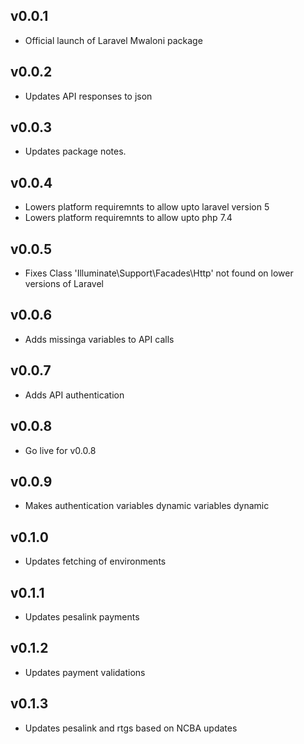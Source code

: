 ## v0.0.1

- Official launch of Laravel Mwaloni package

## v0.0.2

- Updates API responses to json

## v0.0.3

- Updates package notes.

## v0.0.4

- Lowers platform requiremnts to allow upto laravel version 5
- Lowers platform requiremnts to allow upto php 7.4

## v0.0.5

- Fixes Class 'Illuminate\Support\Facades\Http' not found on lower versions of Laravel

## v0.0.6

- Adds missinga variables to API calls

## v0.0.7

- Adds API authentication

## v0.0.8

- Go live for v0.0.8

## v0.0.9

- Makes authentication variables dynamic variables dynamic

## v0.1.0

- Updates fetching of environments

## v0.1.1

- Updates pesalink payments

## v0.1.2

- Updates payment validations

## v0.1.3

- Updates pesalink and rtgs based on NCBA updates

